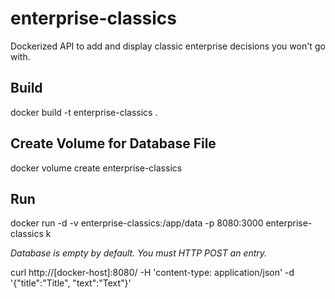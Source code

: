 # enterprise-classics
Dockerized API to add and display classic enterprise decisions you won't go with.




## Build
docker build -t enterprise-classics .

## Create Volume for Database File
docker volume create enterprise-classics

## Run
docker run -d -v enterprise-classics:/app/data -p 8080:3000 enterprise-classics
k

*Database is empty by default. You must HTTP POST an entry.*

curl http://[docker-host]:8080/ -H 'content-type: application/json' -d '{"title":"Title", "text":"Text"}'